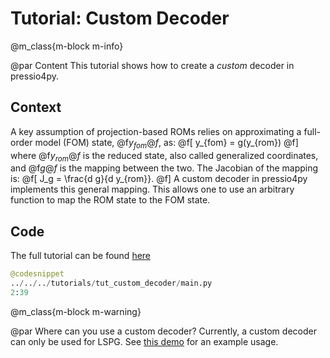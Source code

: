 
# Tutorial: Custom Decoder

@m_class{m-block m-info}

@par Content
This tutorial shows how to create a *custom* decoder in pressio4py.

## Context
A key assumption of projection-based ROMs relies on approximating
a full-order model (FOM) state, @f$y_{fom}@f$, as:
@f[
y_{fom} = g(y_{rom})
@f]
where @f$y_{rom}@f$ is the reduced state, also called
generalized coordinates, and @f$g@f$ is the mapping between the two.
The Jacobian of the mapping is:
@f[
J_g = \frac{d g}{d y_{rom}}.
@f]
A custom decoder in pressio4py implements this general mapping.
This allows one to use an arbitrary function to map the ROM state to
the FOM state.

## Code
The full tutorial can be found [here](https://github.com/Pressio/pressio4py/blob/master/tutorials/tut_custom_decoder/main.py)

```py
@codesnippet
../../../tutorials/tut_custom_decoder/main.py
2:39
```


@m_class{m-block m-warning}

@par Where can you use a custom decoder?
Currently, a custom decoder can only be used for LSPG.
See [this demo](https://pressio.github.io/pressio4py/html/md_pages_demos_demo3.html) for an example usage.
